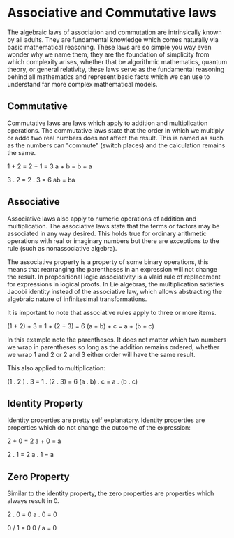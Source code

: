 # Associative and Commutative laws

The algebraic laws of association and commutation are intrinsically known by all adults. 
They are fundamental knowledge which comes naturally via basic mathematical reasoning. 
These laws are so simple you way even wonder why we name them, they are the foundation
of simplicity from which complexity arises, whether that be algorithmic mathematics,
quantum theory, or general relativity, these laws serve as the fundamental reasoning
behind all mathematics and represent basic facts which we can use to understand far
more complex mathematical models.

## Commutative

Commutative laws are laws which apply to addition and multiplication 
operations. The commutative laws state that the order in which
we multiply or addd two real numbers does not affect the result. 
This is named as such as the numbers can "commute" (switch places) 
and the calculation remains the same. 

1 + 2 = 2 + 1 = 3
a + b = b + a 

3 . 2 = 2 . 3 = 6
ab = ba

## Associative

Associative laws also apply to numeric operations of addition and 
multiplication. The associative laws state that the terms or factors may
be associated in any way desired. This holds true for ordinary arithmetic 
operations with real or imaginary numbers but there are exceptions to the rule
(such as nonassociative algebra). 

The associative property is a property of some binary operations, this means
that rearranging the parentheses in an expression will not change the result. 
In propositional logic associativity is a vlaid rule of replacement for expressions
in logical proofs.  In Lie algebras, the multiplication satisfies Jacobi identity 
instead of the associative law, which allows abstracting the algebraic nature of infinitesimal 
transformations.

It is important to note that associative rules apply to three or more items.

(1 + 2) + 3 = 1 + (2 + 3) = 6
(a + b) + c = a + (b + c)

In this example note the parentheses. It does not matter which two numbers
we wrap in parentheses so long as the addition remains ordered, whether we 
wrap 1 and 2 or 2 and 3 either order will have the same result.

This also applied to multiplication:

(1 . 2 ) . 3 = 1 . (2 . 3) = 6
(a . b) . c = a . (b . c)


## Identity Property

Identity properties are pretty self explanatory. 
Identity properties are properties which do not
change the outcome of the expression:

2 + 0 = 2
a + 0 = a

2 . 1 = 2
a . 1 = a


## Zero Property
Similar to the identity property, the zero properties are
properties which always result in 0.

2 . 0 = 0
a . 0 = 0

0 / 1 = 0
0 / a = 0

